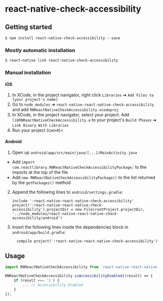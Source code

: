 
# react-native-check-accessibility

## Getting started

`$ npm install react-native-check-accessibility --save`

### Mostly automatic installation

`$ react-native link react-native-check-accessibility`

### Manual installation


#### iOS

1. In XCode, in the project navigator, right click `Libraries` ➜ `Add Files to [your project's name]`
2. Go to `node_modules` ➜ `react-native-react-native-check-accessibility` and add `RNReactNativeCheckAccessibility.xcodeproj`
3. In XCode, in the project navigator, select your project. Add `libRNReactNativeCheckAccessibility.a` to your project's `Build Phases` ➜ `Link Binary With Libraries`
4. Run your project (`Cmd+R`)<

#### Android

1. Open up `android/app/src/main/java/[...]/MainActivity.java`
  - Add `import com.reactlibrary.RNReactNativeCheckAccessibilityPackage;` to the imports at the top of the file
  - Add `new RNReactNativeCheckAccessibilityPackage()` to the list returned by the `getPackages()` method
2. Append the following lines to `android/settings.gradle`:
  	```
  	include ':react-native-react-native-check-accessibility'
  	project(':react-native-react-native-check-accessibility').projectDir = new File(rootProject.projectDir, 	'../node_modules/react-native-react-native-check-accessibility/android')
  	```
3. Insert the following lines inside the dependencies block in `android/app/build.gradle`:
  	```
      compile project(':react-native-react-native-check-accessibility')
  	```
## Usage
```javascript
import RNReactNativeCheckAccessibility from 'react-native-react-native-check-accessibility';

RNReactNativeCheckAccessibility.isAccessibilityEnabled((result) => {
	if (result === '1') {
		... // Accessibility Enabled
	}
});
```
  
